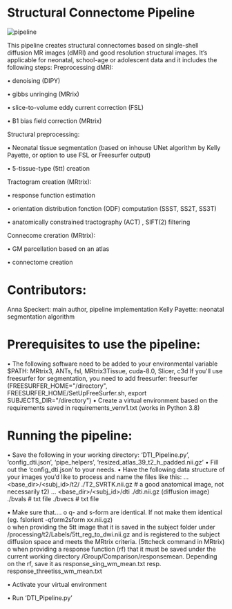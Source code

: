 # Structural Connectome Pipeline

![pipeline](https://github.com/annspe/connectome_pipeline/assets/98952324/7abf45f9-6992-43f0-b475-7d86e7c9e582)

This pipeline creates structural connectomes based on single-shell diffusion MR images (dMRI) and good resolution structural images. It’s applicable for neonatal, school-age or adolescent data and it includes the following steps: 
Preprocessing dMRI:


  •	denoising (DIPY) 

  
  •	gibbs unringing (MRrix)
  
  
  •	slice-to-volume eddy current correction (FSL)
  
  
  •	B1 bias field correction (MRtrix) 




Structural preprocessing: 

  
  •	Neonatal tissue segmentation (based on inhouse UNet algorithm by Kelly Payette, or option to use FSL or Freesurfer output)
  
  
  •	5-tissue-type (5tt) creation 




Tractogram creation (MRtrix): 

  
  •	response function estimation
  
  
  •	orientation distribution fonction (ODF) computation (SSST, SS2T, SS3T)
  
  
  •	anatomically constrained tractography (ACT) , SIFT(2) filtering




Connecome creration (MRtrix): 

  
  •	GM parcellation based on an atlas
  
  
  •	connectome creation


# Contributors:
Anna Speckert: main author, pipeline implementation 
Kelly Payette: neonatal segmentation algorithm 


# Prerequisites to use the pipeline: 
• The following software need to be added to your environmental variable $PATH: MRtrix3, ANTs, fsl, MRtrix3Tissue, cuda-8.0, Slicer, c3d
  If you'll use freesurfer for segmentation, you need to add freesurfer: freesurfer (FREESURFER_HOME="/directory", FREESURFER_HOME/SetUpFreeSurfer.sh, export SUBJECTS_DIR="/directory") 
•	Create a virtual environment based on the requirements saved in  requirements_venv1.txt (works in Python 3.8) 


# Running the pipeline: 
  •	Save the following in your working directory: ‘DTI_Pipeline.py’, ‘config_dti.json’, ‘pipe_helpers’, ‘resized_atlas_39_t2_h_padded.nii.gz’
  •	Fill out the ‘config_dti.json’ to your needs. 
  •	Have the following data structure of your images you’d like to process and name the files like this: 
    ... <base_dir>/<subj_id>/t2/
                            ./T2_SVRTK.nii.gz # a good anatomical image, not necessarily t2)
    ... <base_dir>/<subj_id>/dti
                          ./dti.nii.gz (diffusion image)
                          ./bvals # txt file 
                          ./bvecs # txt file

  •	Make sure that….
      o	q- and s-form are identical. If not make them identical (eg. fslorient -qform2sform xx.nii.gz)   
      o	when providing the 5tt image that it is saved in the subject folder under /processing/t2/Labels/5tt_reg_to_dwi.nii.gz and is registered to the subject diffusion space and meets the MRtrix criteria. (5ttcheck command in MRtrix)
      o	when providing a response function (rf) that it must be saved under the current working directory /Group/Comparison/responsemean. Depending on the rf, save it as response_sing_wm_mean.txt resp. response_threetiss_wm_mean.txt
      
  •	Activate your virtual environment 


  •	Run ‘DTI_Pipeline.py’
